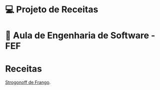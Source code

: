 # 💻 Projeto de Receitas
# 📖 Aula de Engenharia de Software - FEF

# Receitas
[Strogonoff de Frango](/Receitas/Receita%20Strogonoff.md "Strogonoff").